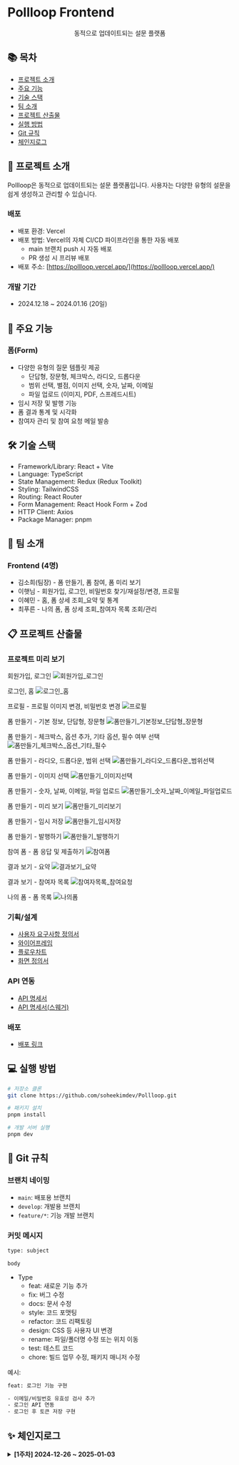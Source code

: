 # Pollloop Frontend

<div align="center">

동적으로 업데이트되는 설문 플랫폼

</div>

## 📚 목차

- [프로젝트 소개](#-프로젝트-소개)
- [주요 기능](#-주요-기능)
- [기술 스택](#-기술-스택)
- [팀 소개](#-팀-소개)
- [프로젝트 산출물](#-프로젝트-산출물)
- [실행 방법](#-실행-방법)
- [Git 규칙](#-Git-규칙)
- [체인지로그](#-체인지로그)

## 📝 프로젝트 소개

Pollloop은 동적으로 업데이트되는 설문 플랫폼입니다. 사용자는 다양한 유형의 설문을 쉽게 생성하고 관리할 수 있습니다.

### 배포
- 배포 환경: Vercel
- 배포 방법: Vercel의 자체 CI/CD 파이프라인을 통한 자동 배포
  - main 브랜치 push 시 자동 배포
  - PR 생성 시 프리뷰 배포
- 배포 주소: [https://pollloop.vercel.app/](https://pollloop.vercel.app/)

### 개발 기간

- 2024.12.18 ~ 2024.01.16 (20일)

## 🎯 주요 기능

### 폼(Form)

- 다양한 유형의 질문 템플릿 제공
  - 단답형, 장문형, 체크박스, 라디오, 드롭다운
  - 범위 선택, 별점, 이미지 선택, 숫자, 날짜, 이메일
  - 파일 업로드 (이미지, PDF, 스프레드시트)
- 임시 저장 및 발행 기능
- 폼 결과 통계 및 시각화
- 참여자 관리 및 참여 요청 메일 발송

## 🛠 기술 스택

- Framework/Library: React + Vite
- Language: TypeScript
- State Management: Redux (Redux Toolkit)
- Styling: TailwindCSS
- Routing: React Router
- Form Management: React Hook Form + Zod
- HTTP Client: Axios
- Package Manager: pnpm

## 👥 팀 소개

### Frontend (4명)

- 김소희(팀장) - 폼 만들기, 폼 참여, 폼 미리 보기
- 이햇님 - 회원가입, 로그인, 비밀번호 찾기/재설정/변경, 프로필
- 이혜민 - 홈, 폼 상세 조회_요약 및 통계
- 최푸른 - 나의 폼, 폼 상세 조회_참여자 목록 조회/관리

## 📋 프로젝트 산출물

### 프로젝트 미리 보기

회원가입, 로그인
![회원가입_로그인](https://github.com/user-attachments/assets/32ab3c85-d66a-42db-8f6e-de2713650a0c)

로그인, 홈
![로그인_홈](https://github.com/user-attachments/assets/9c442226-81ec-48ae-b315-8ac29f4d77b1)

프로필 - 프로필 이미지 변경, 비밀번호 변경
![프로필](https://github.com/user-attachments/assets/b44cf6a2-b3fd-487a-9202-73c95a42cb92)

폼 만들기 - 기본 정보, 단답형, 장문형
![폼만들기_기본정보_단답형_장문형](https://github.com/user-attachments/assets/742f1549-96ac-45c4-ba53-3d99865b0582)

폼 만들기 - 체크박스, 옵션 추가, 기타 옵션, 필수 여부 선택
![폼만들기_체크박스_옵션_기타_필수](https://github.com/user-attachments/assets/b2ab2c63-94fb-430f-8efe-22ad8afc8bb7)

폼 만들기 - 라디오, 드롭다운, 범위 선택
![폼만들기_라디오_드롭다운_범위선택](https://github.com/user-attachments/assets/a58bcb50-e320-48b0-ab64-dbfcc3bf6d19)

폼 만들기 - 이미지 선택
![폼만들기_이미지선택](https://github.com/user-attachments/assets/4a462888-cb7e-40ed-a921-0103ce16c5f4)

폼 만들기 - 숫자, 날짜, 이메일, 파일 업로드
![폼만들기_숫자_날짜_이메일_파일업로드](https://github.com/user-attachments/assets/5ad4d65f-8640-4d1d-910b-b6fe63bb92fb)

폼 만들기 - 미리 보기
![폼만들기_미리보기](https://github.com/user-attachments/assets/1a7a2fd9-8d0b-468f-9371-10f2b00fce05)

폼 만들기 - 임시 저장
![폼만들기_임시저장](https://github.com/user-attachments/assets/613b8070-63ec-4469-ac3b-1e08bbf3670a)

폼 만들기 - 발행하기
![폼만들기_발행하기](https://github.com/user-attachments/assets/1bd89658-56d9-4da9-a8d4-3fe88c23337e)

참여 폼 - 폼 응답 및 제출하기
![참여폼](https://github.com/user-attachments/assets/806c45f1-0382-49c7-8444-7c7638e7c457)

결과 보기 - 요약
![결과보기_요약](https://github.com/user-attachments/assets/7da940cd-b047-48b2-8731-105f1dd4a06e)

결과 보기 - 참여자 목록
![참여자목록_참여요청](https://github.com/user-attachments/assets/085516d2-4e16-4477-8a04-7349f05df800)

나의 폼 - 폼 목록
![나의폼](https://github.com/user-attachments/assets/6aa55a6c-33f2-4b1f-97cd-952847a1084c)

### 기획/설계

- [사용자 요구사항 정의서](https://docs.google.com/spreadsheets/d/1cbOjzrG9eImTpaL68OsDOKNqIvixxpM4MQ7CLhkWSRY/edit?gid=841587565#gid=841587565)
- [와이어프레임](https://www.figma.com/design/0O0YiuuDlU8gU1rXqxBk9L/OZ_MERN_Team_1_Pollloop?node-id=99-673&t=CxUKCIKBE9Dco38p-1)
- [플로우차트](https://www.figma.com/board/rMwYPKN5wCwCQyDd5jwx9w/OZ_MERN_Team_1_Pollloop?node-id=0-1&t=ghuUdW8Afq6JorH2-1)
- [화면 정의서](https://docs.google.com/spreadsheets/d/1p3dYyMwH_zKKihMMGBp9cQM_y5V6N4eWuTLfLOpKYOA/edit?usp=sharing)

### API 연동

- [API 명세서](https://docs.google.com/spreadsheets/d/1R9Qn01BVr1VMkwzyEEENLLw3H0zJpmeFepmhopC9siA/edit?gid=1565530336#gid=1565530336)
- [API 명세서(스웨거)](https://api.pollloop.store/api/swagger/)

### 배포

- [배포 링크](https://pollloop.vercel.app/)

## 💻 실행 방법

```bash
# 저장소 클론
git clone https://github.com/soheekimdev/Pollloop.git

# 패키지 설치
pnpm install

# 개발 서버 실행
pnpm dev
```

## 🔄 Git 규칙

### 브랜치 네이밍
- `main`: 배포용 브랜치
- `develop`: 개발용 브랜치
- `feature/*`: 기능 개발 브랜치

### 커밋 메시지
```bash
type: subject

body
```

- Type
  - feat: 새로운 기능 추가
  - fix: 버그 수정
  - docs: 문서 수정
  - style: 코드 포맷팅
  - refactor: 코드 리팩토링
  - design: CSS 등 사용자 UI 변경
  - rename: 파일/폴더명 수정 또는 위치 이동
  - test: 테스트 코드
  - chore: 빌드 업무 수정, 패키지 매니저 수정
 
예시:
```bash
feat: 로그인 기능 구현

- 이메일/비밀번호 유효성 검사 추가
- 로그인 API 연동
- 로그인 후 토큰 저장 구현
```

## ✨ 체인지로그
<details>
  <summary><strong>[1주차] 2024-12-26 ~ 2025-01-03</strong></summary>
  
  <details>  
  <summary><strong>[폼 만들기] 김소희</strong></summary>
  
  ### ✅ Done
  
  - 프로젝트 초기 환경 구성
    - React + TypeScript + Vite 기본 세팅
    - 기본 라이브러리 설치 및 설정
    - 폴더 구조 설정
    - React Router 라우팅 설정
    - Tailwind CSS 설정
    - README.md 작성
  - 공통 컴포넌트 제작 및 css 설정
    - Layout 컴포넌트 초기 구조 구현 및 라우팅 설정
    - Input, Button, Switch, Checkbox, Select, Textarea, Label, InputWithLabel, Breadcrumbs
    - 공통 css 및 tailwind.config.js 설정
    - 폰트 설정
  - 폼 만들기 UI 및 기능 구현
    - 기본 UI 레이아웃 구현
    - 질문 카드 유형 별 UI 구현
    - 질문 추가 기능 구현
  
  ### ⚙️ in Progress
  
  - 폼 만들기 기능 구현
    - 폼 데이터 전역 상태 관리
    - 발행 기능 구현
    - 임시 저장 기능 구현

  ### 📚 Next
  
  - 미리 보기 기능 구현
  - 참여 폼 구현
  
  </details>
</details>
